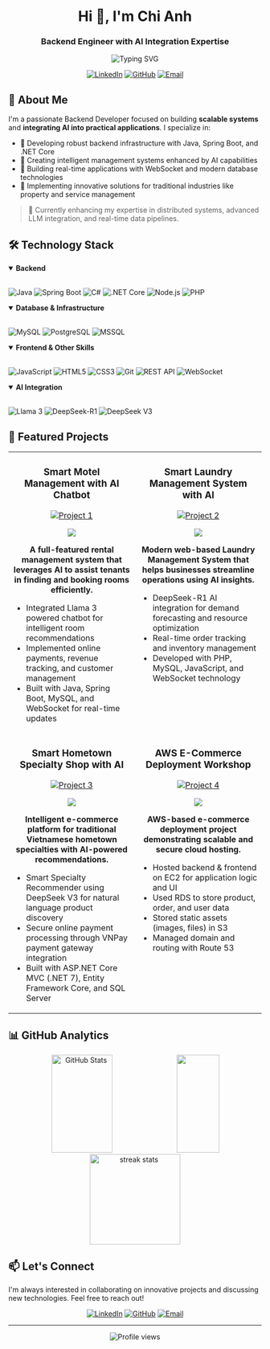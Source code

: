 <h1 align="center">Hi 👋, I'm Chi Anh</h1>
<h3 align="center">Backend Engineer with AI Integration Expertise</h3>

<p align="center">
  <img src="https://readme-typing-svg.herokuapp.com?font=Fira+Code&pause=1000&color=6A5ACD&center=true&vCenter=true&width=435&lines=Java+%26+Spring+Boot+Developer;.NET+Core+Engineer;AI+Integration+Specialist;Scalable+Systems+Architect" alt="Typing SVG" />
</p>

<div align="center">
  
[![LinkedIn](https://img.shields.io/badge/LinkedIn-0077B5?style=for-the-badge&logo=linkedin&logoColor=white)](https://www.linkedin.com/in/hoangnguyenchianh)
[![GitHub](https://img.shields.io/badge/GitHub-100000?style=for-the-badge&logo=github&logoColor=white)](https://github.com/chianhluvC)
[![Email](https://img.shields.io/badge/Email-D14836?style=for-the-badge&logo=gmail&logoColor=white)](mailto:hoangnguyenchianh@gmail.com)

</div>

## 💫 About Me

I'm a passionate Backend Developer focused on building **scalable systems** and **integrating AI into practical applications**. I specialize in:

- 🔹 Developing robust backend infrastructure with Java, Spring Boot, and .NET Core
- 🔹 Creating intelligent management systems enhanced by AI capabilities
- 🔹 Building real-time applications with WebSocket and modern database technologies
- 🔹 Implementing innovative solutions for traditional industries like property and service management

> 🌱 Currently enhancing my expertise in distributed systems, advanced LLM integration, and real-time data pipelines.

## 🛠️ Technology Stack

<details open>
<summary><b>Backend</b></summary>
<br>
  
![Java](https://img.shields.io/badge/Java-ED8B00?style=for-the-badge&logo=openjdk&logoColor=white)
![Spring Boot](https://img.shields.io/badge/Spring_Boot-6DB33F?style=for-the-badge&logo=spring-boot&logoColor=white)
![C#](https://img.shields.io/badge/C%23-239120?style=for-the-badge&logo=c-sharp&logoColor=white)
![.NET Core](https://img.shields.io/badge/.NET-512BD4?style=for-the-badge&logo=dotnet&logoColor=white)
![Node.js](https://img.shields.io/badge/Node.js-339933?style=for-the-badge&logo=nodedotjs&logoColor=white)
![PHP](https://img.shields.io/badge/PHP-777BB4?style=for-the-badge&logo=php&logoColor=white)

</details>

<details open>
<summary><b>Database & Infrastructure</b></summary>
<br>
  
![MySQL](https://img.shields.io/badge/MySQL-005C84?style=for-the-badge&logo=mysql&logoColor=white)
![PostgreSQL](https://img.shields.io/badge/PostgreSQL-316192?style=for-the-badge&logo=postgresql&logoColor=white)
![MSSQL](https://img.shields.io/badge/MSSQL-CC2927?style=for-the-badge&logo=microsoft-sql-server&logoColor=white)

</details>

<details open>
<summary><b>Frontend & Other Skills</b></summary>
<br>
  
![JavaScript](https://img.shields.io/badge/JavaScript-F7DF1E?style=for-the-badge&logo=javascript&logoColor=black)
![HTML5](https://img.shields.io/badge/HTML5-E34F26?style=for-the-badge&logo=html5&logoColor=white)
![CSS3](https://img.shields.io/badge/CSS3-1572B6?style=for-the-badge&logo=css3&logoColor=white)
![Git](https://img.shields.io/badge/Git-F05032?style=for-the-badge&logo=git&logoColor=white)
![REST API](https://img.shields.io/badge/REST_API-009688?style=for-the-badge&logo=fastapi&logoColor=white)
![WebSocket](https://img.shields.io/badge/WebSocket-010101?style=for-the-badge&logo=socket.io&logoColor=white)

</details>

<details open>
<summary><b>AI Integration</b></summary>
<br>
  
![Llama 3](https://img.shields.io/badge/Llama_3-0467DF?style=for-the-badge&logo=meta&logoColor=white)
![DeepSeek-R1](https://img.shields.io/badge/DeepSeek_R1-7B68EE?style=for-the-badge&logo=deepseek&logoColor=white)
![DeepSeek V3](https://img.shields.io/badge/DeepSeek_V3-6A5ACD?style=for-the-badge&logo=deepseek&logoColor=white)

</details>

## 🚀 Featured Projects

<div align="center">
  <table>
    <tr>
      <td width="50%" valign="top">
        <h3 align="center">Smart Motel Management with AI Chatbot</h3>
        <div align="center">
          <a href="https://github.com/chianhluvC/Smart-Motel-Management-with-AI-Powered-Chatbot" target="_blank">
            <img src="https://readme-typing-svg.herokuapp.com?font=Fira+Code&size=15&duration=2000&pause=1000&color=6A5ACD&center=true&vCenter=true&width=435&lines=Java+%7C+Spring+Boot+%7C+MySQL;WebSocket+%7C+Llama3;Room+booking+%7C+Payment+integration" alt="Project 1" />
          </a>
          <p>
            <a href="https://github.com/chianhluvC/Smart-Motel-Management-with-AI-Powered-Chatbot" target="_blank">
              <img src="https://img.shields.io/badge/Code-00A98F?style=for-the-badge&logo=github&logoColor=white" />
            </a>
          </p>
          <p><strong>A full-featured rental management system that leverages AI to assist tenants in finding and booking rooms efficiently.</strong></p>
          <ul align="left">
            <li>Integrated Llama 3 powered chatbot for intelligent room recommendations</li>
            <li>Implemented online payments, revenue tracking, and customer management</li>
            <li>Built with Java, Spring Boot, MySQL, and WebSocket for real-time updates</li>
          </ul>
        </div>
      </td>
      <td width="50%" valign="top">
        <h3 align="center">Smart Laundry Management System with AI</h3>
        <div align="center">
          <a href="https://github.com/chianhluvC/Smart-Laundry-Management-System-with-AI" target="_blank">
            <img src="https://readme-typing-svg.herokuapp.com?font=Fira+Code&size=15&duration=2000&pause=1000&color=6A5ACD&center=true&vCenter=true&width=435&lines=PHP+%7C+MySQL+%7C+JavaScript;DeepSeek-R1+%7C+WebSocket;Order+tracking+%7C+Inventory+management" alt="Project 2" />
          </a>
          <p>
            <a href="https://github.com/chianhluvC/Smart-Laundry-Management-System-with-AI" target="_blank">
              <img src="https://img.shields.io/badge/Code-00A98F?style=for-the-badge&logo=github&logoColor=white" />
            </a>
          </p>
          <p><strong>Modern web-based Laundry Management System that helps businesses streamline operations using AI insights.</strong></p>
          <ul align="left">
            <li>DeepSeek-R1 AI integration for demand forecasting and resource optimization</li>
            <li>Real-time order tracking and inventory management</li>
            <li>Developed with PHP, MySQL, JavaScript, and WebSocket technology</li>
          </ul>
        </div>
      </td>
    </tr>
    <tr>
      <td width="50%" valign="top">
        <h3 align="center">Smart Hometown Specialty Shop with AI</h3>
        <div align="center">
          <a href="https://github.com/chianhluvC/Smart-Hometown-Specialty-Shop-with-AI" target="_blank">
            <img src="https://readme-typing-svg.herokuapp.com?font=Fira+Code&size=15&duration=2000&pause=1000&color=6A5ACD&center=true&vCenter=true&width=435&lines=ASP.NET+Core+MVC+%7C+SQL+Server;DeepSeek+V3+%7C+VNPay+API;E-commerce+%7C+AI+Product+Recommendations" alt="Project 3" />
          </a>
          <p>
            <a href="https://github.com/chianhluvC/Smart-Hometown-Specialty-Shop-with-AI" target="_blank">
              <img src="https://img.shields.io/badge/Code-00A98F?style=for-the-badge&logo=github&logoColor=white" />
            </a>
          </p>
          <p><strong>Intelligent e-commerce platform for traditional Vietnamese hometown specialties with AI-powered recommendations.</strong></p>
          <ul align="left">
            <li>Smart Specialty Recommender using DeepSeek V3 for natural language product discovery</li>
            <li>Secure online payment processing through VNPay payment gateway integration</li>
            <li>Built with ASP.NET Core MVC (.NET 7), Entity Framework Core, and SQL Server</li>
          </ul>
        </div>
      </td>
<td width="50%" valign="top">
        <h3 align="center">AWS E-Commerce Deployment Workshop</h3>
        <div align="center">
          <a href="https://github.com/chianhluvC/Deploying-a-Full-Stack-E-Commerce-Application-for-Electronics-using-AWS" target="_blank">
            <img src="https://readme-typing-svg.herokuapp.com?font=Fira+Code&size=15&duration=2000&pause=1000&color=6A5ACD&center=true&vCenter=true&width=435&lines=VPC+%7C+EC2+%7C+S3+%7C+RDS+%7C+Route+53;Cloud+Developer;AWS+Deployment+Workshop" alt="Project 4" />
          </a>
          <p>
            <a href="https://github.com/chianhluvC/workshop-aws-e-commerce-deployment" target="_blank">
              <img src="https://img.shields.io/badge/Code-00A98F?style=for-the-badge&logo=github&logoColor=white" />
            </a>
          </p>
          <p><strong>AWS-based e-commerce deployment project demonstrating scalable and secure cloud hosting.</strong></p>
          <ul align="left">
            <li>Hosted backend & frontend on EC2 for application logic and UI</li>
            <li>Used RDS to store product, order, and user data</li>
            <li>Stored static assets (images, files) in S3</li>
            <li>Managed domain and routing with Route 53</li>
          </ul>
        </div>
      </td>
    </tr>
  </table>
</div>


## 📊 GitHub Analytics

<div align="center">
  <img width="49%" height="195px" src="https://github-readme-stats.vercel.app/api?username=chianhluvC&show_icons=true&count_private=true&hide_border=true&title_color=6A5ACD&icon_color=6A5ACD&text_color=c9d1d9&bg_color=0d1117" alt="GitHub Stats" /> 
  <img width="41%" height="195px" src="https://github-readme-stats.vercel.app/api/top-langs/?username=chianhluvC&layout=compact&hide_border=true&title_color=6A5ACD&text_color=c9d1d9&bg_color=0d1117" />
</div>

<div align="center">
  <img height="180em" src="https://github-readme-streak-stats.herokuapp.com/?user=chianhluvC&theme=tokyonight&hide_border=true&background=0D1117&stroke=6A5ACD&ring=6A5ACD&fire=6A5ACD&currStreakLabel=6A5ACD" alt="streak stats"/>
</div>

## 📫 Let's Connect

I'm always interested in collaborating on innovative projects and discussing new technologies. Feel free to reach out!

<div align="center">
  
[![LinkedIn](https://img.shields.io/badge/LinkedIn-0077B5?style=for-the-badge&logo=linkedin&logoColor=white)](https://www.linkedin.com/in/hoangnguyenchianh)
[![GitHub](https://img.shields.io/badge/GitHub-100000?style=for-the-badge&logo=github&logoColor=white)](https://github.com/chianhluvC)
[![Email](https://img.shields.io/badge/Email-D14836?style=for-the-badge&logo=gmail&logoColor=white)](mailto:hoangnguyenchianh@gmail.com)

</div>

---

<div align="center">
<img src="https://komarev.com/ghpvc/?username=chianhluvC&style=flat-square&color=6A5ACD" alt="Profile views"/>
</div>

